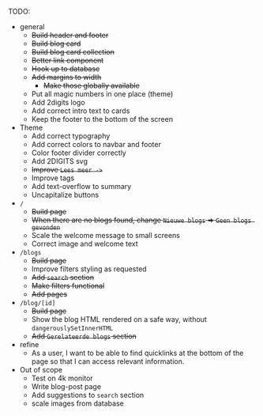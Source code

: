 TODO:

- general
  - ~~Build header and footer~~
  - ~~Build blog card~~
  - ~~Build blog card collection~~
  - ~~Better link component~~
  - ~~Hook up to database~~
  - ~~Add margins to width~~
    - ~~Make those globally available~~
  - Put all magic numbers in one place (theme)
  - Add 2digits logo
  - Add correct intro text to cards
  - Keep the footer to the bottom of the screen
- Theme
  - Add correct typography
  - Add correct colors to navbar and footer
  - Color footer divider correctly
  - Add 2DIGITS svg
  - ~~Improve `Lees meer ->`~~
  - Improve tags
  - Add text-overflow to summary
  - Uncapitalize buttons
- `/`
  - ~~Build page~~
  - ~~When there are no blogs found, change `Nieuwe blogs` => `Geen blogs gevonden`~~
  - Scale the welcome message to small screens
  - Correct image and welcome text
- `/blogs`
  - ~~Build page~~
  - Improve filters styling as requested
  - ~~Add `search` section~~
  - ~~Make filters functional~~
  - ~~Add pages~~
- `/blog/[id]`
  - ~~Build page~~
  - Show the blog HTML rendered on a safe way, without `dangerouslySetInnerHTML`
  - ~~Add `Gerelateerde blogs` section~~
- refine
  - As a user, I want to be able to find quicklinks at the bottom of the page so that I can access relevant information.
- Out of scope
  - Test on 4k monitor
  - Write blog-post page
  - Add suggestions to `search` section
  - scale images from database
